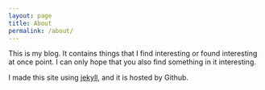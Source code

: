 ```yaml
---
layout: page
title: About
permalink: /about/
---
```


This is my blog. It contains things that I find interesting or found interesting at once point. I can only hope that you also find something in it interesting.

I made this site using [jekyll][jekyll], and it is hosted by Github.

[jekyll]: https://jekyllrb.com/